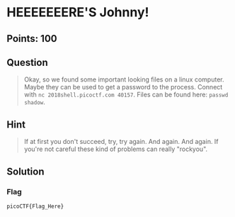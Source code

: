 # HEEEEEEERE'S Johnny! 

## Points: 100

## Question 
  > Okay, so we found some important looking files on a linux computer. Maybe they can be used to get a password to the process. Connect with `nc 2018shell.picoctf.com 40157`. Files can be found here: `passwd` `shadow`.
## Hint
  > If at first you don't succeed, try, try again. And again. And again.
  > If you're not careful these kind of problems can really "rockyou".
## Solution
 
### Flag
`picoCTF{Flag_Here}`
